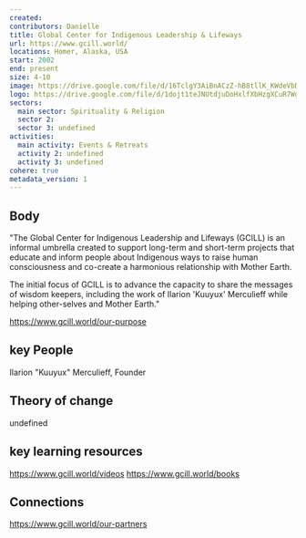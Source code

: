 ```yaml
---
created:
contributors: Danielle
title: Global Center for Indigenous Leadership & Lifeways
url: https://www.gcill.world/
locations: Homer, Alaska, USA
start: 2002
end: present
size: 4-10
image: https://drive.google.com/file/d/16TclgY3AiBnACzZ-hB8tllK_KWdeVbD_/view?usp=drive_link
logo: https://drive.google.com/file/d/1dojt1teJNUtdjuDoHxlfXbHzgXCuR7Wg/view?usp=drive_link
sectors:
  main sector: Spirituality & Religion
  sector 2: 
  sector 3: undefined
activities: 
  main activity: Events & Retreats
  activity 2: undefined
  activity 3: undefined
cohere: true
metadata_version: 1
---
```



## Body

"The Global Center for Indigenous Leadership and Lifeways (GCILL) is an informal umbrella created to support long-term and short-term projects that educate and inform people about Indigenous ways to raise human consciousness and  co-create a harmonious relationship with Mother Earth.


The initial focus of GCILL is to advance the capacity to share the messages of wisdom keepers, including the work of  Ilarion 'Kuuyux' Merculieff while helping other-selves and Mother Earth."

https://www.gcill.world/our-purpose

## key People

Ilarion "Kuuyux" Merculieff, Founder

## Theory of change

undefined

## key learning resources

https://www.gcill.world/videos
https://www.gcill.world/books

## Connections

https://www.gcill.world/our-partners


